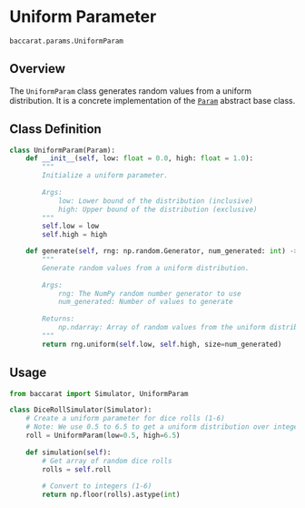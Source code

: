 # Uniform Parameter

`baccarat.params.UniformParam`

## Overview

The `UniformParam` class generates random values from a uniform distribution. It is a concrete implementation of the [`Param`](base.md) abstract base class.

## Class Definition

```python
class UniformParam(Param):
    def __init__(self, low: float = 0.0, high: float = 1.0):
        """
        Initialize a uniform parameter.
        
        Args:
            low: Lower bound of the distribution (inclusive)
            high: Upper bound of the distribution (exclusive)
        """
        self.low = low
        self.high = high

    def generate(self, rng: np.random.Generator, num_generated: int) -> np.ndarray:
        """
        Generate random values from a uniform distribution.
        
        Args:
            rng: The NumPy random number generator to use
            num_generated: Number of values to generate
            
        Returns:
            np.ndarray: Array of random values from the uniform distribution
        """
        return rng.uniform(self.low, self.high, size=num_generated)
```

## Usage

```python
from baccarat import Simulator, UniformParam

class DiceRollSimulator(Simulator):
    # Create a uniform parameter for dice rolls (1-6)
    # Note: We use 0.5 to 6.5 to get a uniform distribution over integers 1-6
    roll = UniformParam(low=0.5, high=6.5)
    
    def simulation(self):
        # Get array of random dice rolls
        rolls = self.roll
        
        # Convert to integers (1-6)
        return np.floor(rolls).astype(int)
```